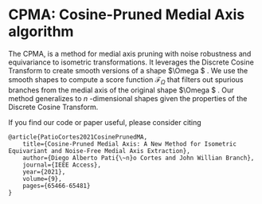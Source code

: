 <script type="text/javascript"
        src="https://cdnjs.cloudflare.com/ajax/libs/mathjax/2.7.0/MathJax.js?config=TeX-AMS_CHTML"></script>

# CPMA: Cosine-Pruned Medial Axis algorithm

The CPMA, is a method for medial axis pruning with noise robustness and equivariance to isometric transformations. It leverages the Discrete Cosine Transform to create smooth versions of a shape <inline-formula> <tex-math notation="LaTeX">$\Omega $ </tex-math></inline-formula>. We use the smooth shapes to compute a score function <inline-formula> <tex-math notation="LaTeX">$\mathcal {F}_{\Omega }$ </tex-math></inline-formula> that filters out spurious branches from the medial axis of the original shape <inline-formula> <tex-math notation="LaTeX">$\Omega $ </tex-math></inline-formula>. Our method generalizes to <inline-formula> <tex-math notation="LaTeX">$n$ </tex-math></inline-formula>-dimensional shapes given the properties of the Discrete Cosine Transform. 

If you find our code or paper useful, please consider citing

    @article{PatioCortes2021CosinePrunedMA,
        title={Cosine-Pruned Medial Axis: A New Method for Isometric Equivariant and Noise-Free Medial Axis Extraction},
        author={Diego Alberto Pati{\~n}o Cortes and John Willian Branch},
        journal={IEEE Access},
        year={2021},
        volume={9},
        pages={65466-65481}
    }

